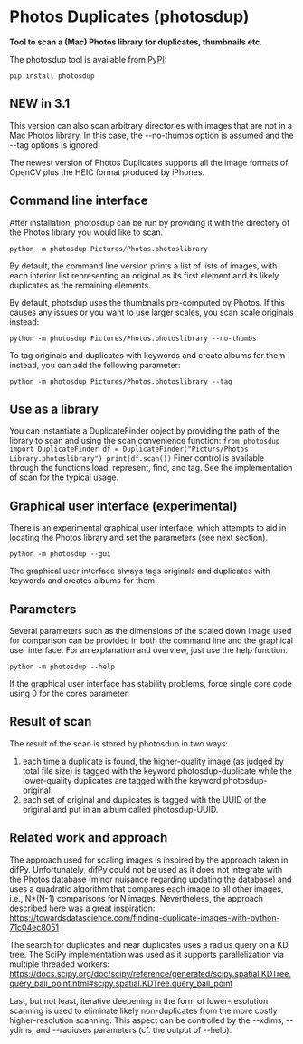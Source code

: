 # Photos Duplicates (photosdup)

**Tool to scan a (Mac) Photos library for duplicates, thumbnails etc.**

The photosdup tool is available from [PyPI](https://pypi.org/project/photosdup/1.0/):

```
pip install photosdup
```

## NEW in 3.1
This version can also scan arbitrary directories with images that are not in a Mac Photos library. In this case, the --no-thumbs option is assumed and the --tag options is ignored.

The newest version of Photos Duplicates supports all the image formats of OpenCV plus the HEIC format produced by iPhones.

## Command line interface
After installation, photosdup can be run by providing it with the directory of the Photos library you would like to scan.

```
python -m photosdup Pictures/Photos.photoslibrary
```
By default, the command line version prints a list of lists of images, with each interior list representing an original as its first element and its likely duplicates as the remaining elements.

By default, photsdup uses the thumbnails pre-computed by Photos. If this causes any issues or you want to use larger scales, you scan scale originals instead:
```
python -m photosdup Pictures/Photos.photoslibrary --no-thumbs

```

To tag originals and duplicates with keywords and create albums for them instead, you can add the following parameter:
```
python -m photosdup Pictures/Photos.photoslibrary --tag
```

## Use as a library
You can instantiate a DuplicateFinder object by providing the path of the library to scan and using the scan convenience function:
``
from photosdup import DuplicateFinder
df = DuplicateFinder("Picturs/Photos Library.photoslibrary")
print(df.scan())
``
Finer control is available through the functions load, represent, find, and tag. See the implementation of scan for the typical usage.

## Graphical user interface (experimental)
There is an experimental graphical user interface, which attempts to aid in locating the Photos library and set the parameters (see next section).
```
python -m photosdup --gui
``` 
The graphical user interface always tags originals and duplicates with keywords and creates albums for them.

## Parameters
Several parameters such as the dimensions of the scaled down image used for comparison can be provided in both the command line and the graphical user interface. For an explanation and overview, just use the help function.
```
python -m photosdup --help
```
If the graphical user interface has stability problems, force single core code using 0 for the cores parameter.

## Result of scan
The result of the scan is stored by photosdup in two ways:
1. each time a duplicate is found, the higher-quality image (as judged by total file size) is tagged with the keyword photosdup-duplicate while the lower-quality duplicates are tagged with the keyword photosdup-original.
2. each set of original and duplicates is tagged with the UUID of the original and put in an album called photosdup-UUID.

## Related work and approach

The approach used for scaling images is inspired by the approach taken in difPy. Unfortunately, difPy could not be used as it does not integrate with the Photos database (minor nuisance regarding updating the database) and uses a quadratic algorithm that compares each image to all other images, i.e., N*(N-1) comparisons for N images. Nevertheless, the approach described here was a great inspiration:
https://towardsdatascience.com/finding-duplicate-images-with-python-71c04ec8051

The search for duplicates and near duplicates uses a radius query on a KD tree. The SciPy implementation was used as it supports parallelization via multiple threaded workers:
https://docs.scipy.org/doc/scipy/reference/generated/scipy.spatial.KDTree.query_ball_point.html#scipy.spatial.KDTree.query_ball_point

Last, but not least, iterative deepening in the form of lower-resolution scanning is used to eliminate likely non-duplicates from the more costly higher-resolution scanning. This aspect can be controlled by the --xdims, --ydims, and --radiuses parameters (cf. the output of --help).
